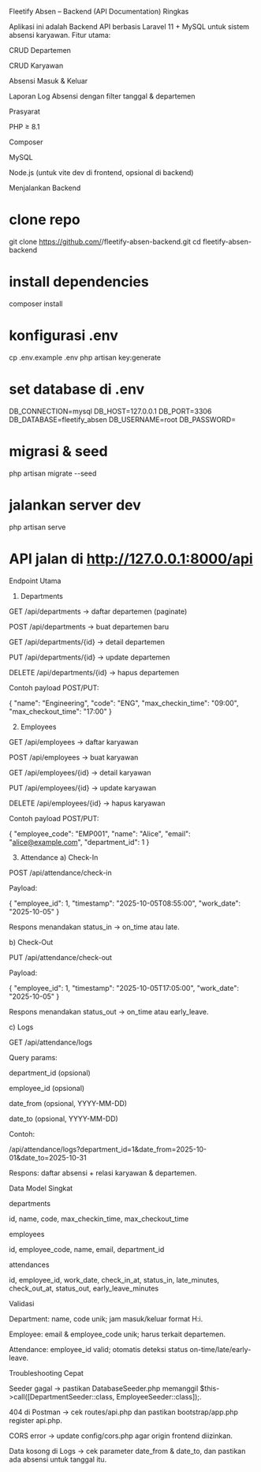 Fleetify Absen – Backend (API Documentation)
Ringkas

Aplikasi ini adalah Backend API berbasis Laravel 11 + MySQL untuk sistem absensi karyawan.
Fitur utama:

CRUD Departemen

CRUD Karyawan

Absensi Masuk & Keluar

Laporan Log Absensi dengan filter tanggal & departemen

Prasyarat

PHP ≥ 8.1

Composer

MySQL

Node.js (untuk vite dev di frontend, opsional di backend)

Menjalankan Backend
# clone repo
git clone https://github.com/<username>/fleetify-absen-backend.git
cd fleetify-absen-backend

# install dependencies
composer install

# konfigurasi .env
cp .env.example .env
php artisan key:generate

# set database di .env
DB_CONNECTION=mysql
DB_HOST=127.0.0.1
DB_PORT=3306
DB_DATABASE=fleetify_absen
DB_USERNAME=root
DB_PASSWORD=

# migrasi & seed
php artisan migrate --seed

# jalankan server dev
php artisan serve
# API jalan di http://127.0.0.1:8000/api

Endpoint Utama
1. Departments

GET /api/departments → daftar departemen (paginate)

POST /api/departments → buat departemen baru

GET /api/departments/{id} → detail departemen

PUT /api/departments/{id} → update departemen

DELETE /api/departments/{id} → hapus departemen

Contoh payload POST/PUT:

{
  "name": "Engineering",
  "code": "ENG",
  "max_checkin_time": "09:00",
  "max_checkout_time": "17:00"
}

2. Employees

GET /api/employees → daftar karyawan

POST /api/employees → buat karyawan

GET /api/employees/{id} → detail karyawan

PUT /api/employees/{id} → update karyawan

DELETE /api/employees/{id} → hapus karyawan

Contoh payload POST/PUT:

{
  "employee_code": "EMP001",
  "name": "Alice",
  "email": "alice@example.com",
  "department_id": 1
}

3. Attendance
a) Check-In

POST /api/attendance/check-in

Payload:

{
  "employee_id": 1,
  "timestamp": "2025-10-05T08:55:00",
  "work_date": "2025-10-05"
}


Respons menandakan status_in → on_time atau late.

b) Check-Out

PUT /api/attendance/check-out

Payload:

{
  "employee_id": 1,
  "timestamp": "2025-10-05T17:05:00",
  "work_date": "2025-10-05"
}


Respons menandakan status_out → on_time atau early_leave.

c) Logs

GET /api/attendance/logs

Query params:

department_id (opsional)

employee_id (opsional)

date_from (opsional, YYYY-MM-DD)

date_to (opsional, YYYY-MM-DD)

Contoh:

/api/attendance/logs?department_id=1&date_from=2025-10-01&date_to=2025-10-31


Respons: daftar absensi + relasi karyawan & departemen.

Data Model Singkat

departments

id, name, code, max_checkin_time, max_checkout_time

employees

id, employee_code, name, email, department_id

attendances

id, employee_id, work_date, check_in_at, status_in, late_minutes, check_out_at, status_out, early_leave_minutes

Validasi

Department: name, code unik; jam masuk/keluar format H:i.

Employee: email & employee_code unik; harus terkait departemen.

Attendance: employee_id valid; otomatis deteksi status on-time/late/early-leave.

Troubleshooting Cepat

Seeder gagal → pastikan DatabaseSeeder.php memanggil $this->call([DepartmentSeeder::class, EmployeeSeeder::class]);.

404 di Postman → cek routes/api.php dan pastikan bootstrap/app.php register api.php.

CORS error → update config/cors.php agar origin frontend diizinkan.

Data kosong di Logs → cek parameter date_from & date_to, dan pastikan ada absensi untuk tanggal itu.
